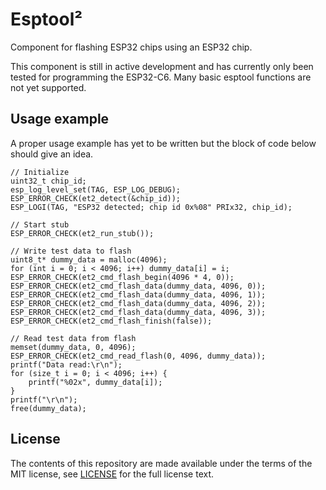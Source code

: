 # Esptool²

Component for flashing ESP32 chips using an ESP32 chip.

This component is still in active development and has currently only been tested for programming the ESP32-C6. Many basic esptool functions are not yet supported.

## Usage example

A proper usage example has yet to be written but the block of code below should give an idea.

```
// Initialize
uint32_t chip_id;
esp_log_level_set(TAG, ESP_LOG_DEBUG);
ESP_ERROR_CHECK(et2_detect(&chip_id));
ESP_LOGI(TAG, "ESP32 detected; chip id 0x%08" PRIx32, chip_id);

// Start stub
ESP_ERROR_CHECK(et2_run_stub());

// Write test data to flash
uint8_t* dummy_data = malloc(4096);
for (int i = 0; i < 4096; i++) dummy_data[i] = i;
ESP_ERROR_CHECK(et2_cmd_flash_begin(4096 * 4, 0));
ESP_ERROR_CHECK(et2_cmd_flash_data(dummy_data, 4096, 0));
ESP_ERROR_CHECK(et2_cmd_flash_data(dummy_data, 4096, 1));
ESP_ERROR_CHECK(et2_cmd_flash_data(dummy_data, 4096, 2));
ESP_ERROR_CHECK(et2_cmd_flash_data(dummy_data, 4096, 3));
ESP_ERROR_CHECK(et2_cmd_flash_finish(false));

// Read test data from flash
memset(dummy_data, 0, 4096);
ESP_ERROR_CHECK(et2_cmd_read_flash(0, 4096, dummy_data));
printf("Data read:\r\n");
for (size_t i = 0; i < 4096; i++) {
    printf("%02x", dummy_data[i]);
}
printf("\r\n");
free(dummy_data);
```

## License

The contents of this repository are made available under the terms of the MIT license, see [LICENSE](LICENSE) for the full license text.
